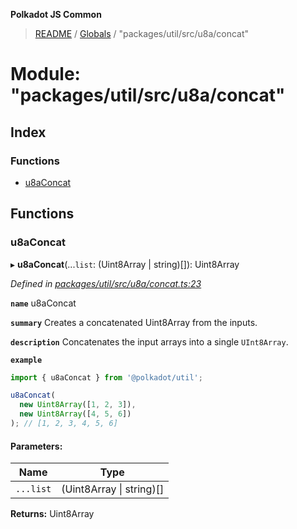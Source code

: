 **Polkadot JS Common**

> [README](../README.md) / [Globals](../globals.md) / "packages/util/src/u8a/concat"

# Module: "packages/util/src/u8a/concat"

## Index

### Functions

* [u8aConcat](_packages_util_src_u8a_concat_.md#u8aconcat)

## Functions

### u8aConcat

▸ **u8aConcat**(...`list`: (Uint8Array \| string)[]): Uint8Array

*Defined in [packages/util/src/u8a/concat.ts:23](https://github.com/polkadot-js/common/blob/bd1735ca/packages/util/src/u8a/concat.ts#L23)*

**`name`** u8aConcat

**`summary`** Creates a concatenated Uint8Array from the inputs.

**`description`** 
Concatenates the input arrays into a single `UInt8Array`.

**`example`** 
<BR>

```javascript
import { u8aConcat } from '@polkadot/util';

u8aConcat(
  new Uint8Array([1, 2, 3]),
  new Uint8Array([4, 5, 6])
); // [1, 2, 3, 4, 5, 6]
```

#### Parameters:

Name | Type |
------ | ------ |
`...list` | (Uint8Array \| string)[] |

**Returns:** Uint8Array
